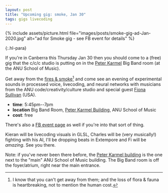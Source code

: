 ```yaml
---
layout: post
title: "Upcoming gig: smoke, Jan 30"
tags: gigs livecoding
---
```


{% include assets/picture.html file="images/posts/smoke-gig-ad-Jan-2020.jpg" alt="ad for Smoke gig - see FB event for details" %}

{:.hl-para}

If you're in Canberra this Thursday Jan 30 then you should come to a (free) gig
that the c/c/c studio is putting on in the [Peter
Karmel](https://www.anu.edu.au/maps#show=29113) Big Band room (at the ANU School
of Music).

Get away from the [fires &
smoke](https://www.canberratimes.com.au/story/6600587/namadgi-fire-now-at-2575ha-total-fire-ban-declared/)[^fires]
and come see an evening of experimental sounds in processed voice, livecoding,
and neural networks with musicians from the ANU code/creativity/culture studio
and special guest [Fiona Sullivan](https://www.fisounds.com) (USA).

- **time**: 5:45pm--7pm
- **location** Big Band Room, [Peter Karmel
  Building](https://www.anu.edu.au/maps#show=29113), ANU School of Music
- **cost**: free

There's also a [FB event page](https://www.facebook.com/events/541225126490467/)
as well if you're into that sort of thing.

[^fires]:
    I know that you can't get away from them; and the loss of flora & fauna is
    heartbreaking, not to mention the human cost.

Kieran will be livecoding visuals in GLSL, Charles will be (very musically!)
fighting with his AI, I'll be dropping beats in Extempore and Fi will be
_amazing_. See you there.

Note: if you've never been there before, the [Peter Karmel
building](https://www.anu.edu.au/maps#show=29113) is the one next to the "main"
ANU School of Music building. The Big Band room is off the foyer/atrium, right
near the main entrance.
